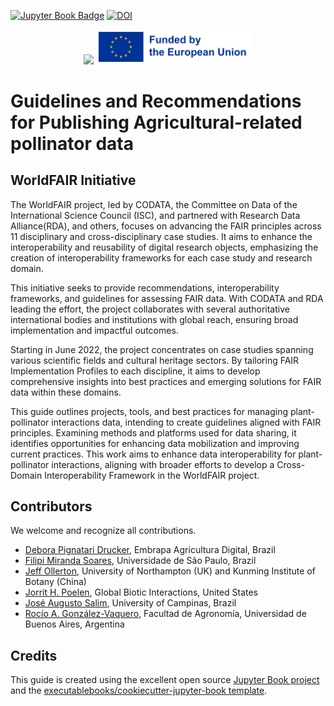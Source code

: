[![Jupyter Book Badge](https://jupyterbook.org/badge.svg)](https://worldfair-agrobio.gitpages.com)
[![DOI](https://zenodo.org/badge/DOI/10.5281/zenodo.10665401.svg)](https://doi.org/10.5281/zenodo.10665401)

<div align="center">
  <img src="worldfair-agrobio/images/worldfair-logo.png" width="250px"/>
  <img src="worldfair-agrobio/images/funded_EN.png" width="250px"/>
</div>

# Guidelines and Recommendations for Publishing Agricultural-related pollinator data

## WorldFAIR Initiative

The WorldFAIR project, led by CODATA, the Committee on Data of the International Science Council (ISC), and partnered with Research Data Alliance(RDA), and others, focuses on advancing the FAIR principles across 11 disciplinary and cross-disciplinary case studies. It aims to enhance the interoperability and reusability of digital research objects, emphasizing the creation of interoperability frameworks for each case study and research domain.

This initiative seeks to provide recommendations, interoperability frameworks, and guidelines for assessing FAIR data. With CODATA and RDA leading the effort, the project collaborates with several authoritative international bodies and institutions with global reach, ensuring broad implementation and impactful outcomes.

Starting in June 2022, the project concentrates on case studies spanning various scientific fields and cultural heritage sectors. By tailoring FAIR Implementation Profiles to each discipline, it aims to develop comprehensive insights into best practices and emerging solutions for FAIR data within these domains.

This guide outlines projects, tools, and best practices for managing plant-pollinator interactions data, intending to create guidelines aligned with FAIR principles. Examining methods and platforms used for data sharing, it identifies opportunities for enhancing data mobilization and improving current practices. This work aims to enhance data interoperability for plant-pollinator interactions, aligning with broader efforts to develop a Cross-Domain Interoperability Framework in the WorldFAIR project.

## Contributors

We welcome and recognize all contributions.

- [Debora Pignatari Drucker](https://orcid.org/0000-0003-4177-1322), Embrapa Agricultura Digital, Brazil
- [Filipi Miranda Soares](https://www.wikidata.org/wiki/Q111524976), Universidade de São Paulo, Brazil
- [Jeff Ollerton](https://orcid.org/0000-0002-0887-8235), University of Northampton (UK) and Kunming Institute of Botany (China)
- [Jorrit H. Poelen](https://orcid.org/0000-0003-3138-4118), Global Biotic Interactions, United States
- [José Augusto Salim](https://orcid.org/0000-0002-8675-7068), University of Campinas, Brazil
- [Rocío A. González-Vaquero](https://orcid.org/0000-0001-7754-1815), Facultad de Agronomía, Universidad de Buenos Aires, Argentina

## Credits

This guide is created using the excellent open source [Jupyter Book project](https://jupyterbook.org/) and the [executablebooks/cookiecutter-jupyter-book template](https://github.com/executablebooks/cookiecutter-jupyter-book).
